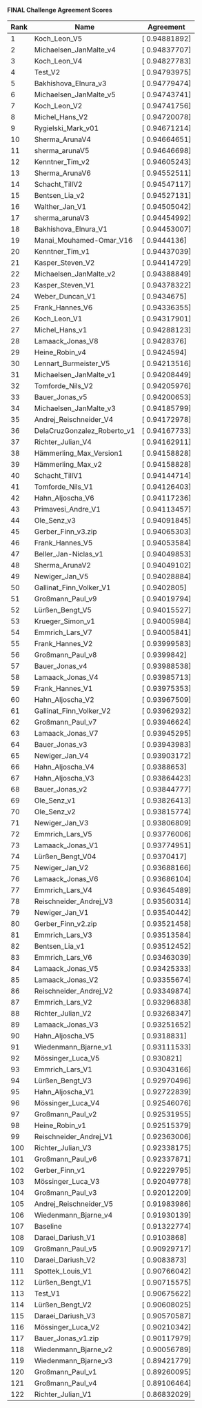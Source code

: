 **FINAL Challenge Agreement Scores**



|Rank|Name|Agreement|
|----|-----|---|
|1|Koch_Leon_V5|[ 0.94881892]|
|2|Michaelsen_JanMalte_v4|[ 0.94837707]|
|3|Koch_Leon_V4|[ 0.94827783]|
|4|Test_V2|[ 0.94793975]|
|5|Bakhishova_Elnura_v3|[ 0.94779474]|
|6|Michaelsen_JanMalte_v5|[ 0.94743741]|
|7|Koch_Leon_V2|[ 0.94741756]|
|8|Michel_Hans_V2|[ 0.94720078]|
|9|Rygielski_Mark_v01|[ 0.94671214]|
|10|Sherma_ArunaV4|[ 0.94664651]|
|11|sherma_arunaV5|[ 0.94646698]|
|12|Kenntner_Tim_v2|[ 0.94605243]|
|13|Sherma_ArunaV6|[ 0.94552511]|
|14|Schacht_TillV2|[ 0.94547117]|
|15|Bentsen_Lia_v2|[ 0.94527131]|
|16|Walther_Jan_V1|[ 0.94505042]|
|17|sherma_arunaV3|[ 0.94454992]|
|18|Bakhishova_Elnura_V1|[ 0.94453007]|
|19|Manai_Mouhamed-Omar_V16|[ 0.9444136]|
|20|Kenntner_Tim_v1|[ 0.94437039]|
|21|Kasper_Steven_V2|[ 0.94414729]|
|22|Michaelsen_JanMalte_v2|[ 0.94388849]|
|23|Kasper_Steven_V1|[ 0.94378322]|
|24|Weber_Duncan_V1|[ 0.9434675]|
|25|Frank_Hannes_V6|[ 0.94336355]|
|26|Koch_Leon_V1|[ 0.94317901]|
|27|Michel_Hans_v1|[ 0.94288123]|
|28|Lamaack_Jonas_V8|[ 0.9428376]|
|29|Heine_Robin_v4|[ 0.9424594]|
|30|Lennart_Burmeister_V5|[ 0.94213516]|
|31|Michaelsen_JanMalte_v1|[ 0.94208449]|
|32|Tomforde_Nils_V2|[ 0.94205976]|
|33|Bauer_Jonas_v5|[ 0.94200653]|
|34|Michaelsen_JanMalte_v3|[ 0.94185799]|
|35|Andrej_Reischneider_V4|[ 0.94172978]|
|36|DelaCruzGonzalez_Roberto_v1|[ 0.94167733]|
|37|Richter_Julian_V4|[ 0.94162911]|
|38|Hämmerling_Max_Version1|[ 0.94158828]|
|39|Hämmerling_Max_v2|[ 0.94158828]|
|40|Schacht_TillV1|[ 0.94144714]|
|41|Tomforde_Nils_V1|[ 0.94126403]|
|42|Hahn_Aljoscha_V6|[ 0.94117236]|
|43|Primavesi_Andre_V1|[ 0.94113457]|
|44|Ole_Senz_v3|[ 0.94091845]|
|45|Gerber_Finn_v3.zip|[ 0.94065303]|
|46|Frank_Hannes_V5|[ 0.94053584]|
|47|Beller_Jan-Niclas_v1|[ 0.94049853]|
|48|Sherma_ArunaV2|[ 0.94049102]|
|49|Newiger_Jan_V5|[ 0.94028884]|
|50|Gallinat_Finn_Volker_V1|[ 0.9402805]|
|51|Großmann_Paul_v9|[ 0.94019794]|
|52|Lürßen_Bengt_V5|[ 0.94015527]|
|53|Krueger_Simon_v1|[ 0.94005984]|
|54|Emmrich_Lars_V7|[ 0.94005841]|
|55|Frank_Hannes_V2|[ 0.93999583]|
|56|Großmann_Paul_v8|[ 0.9399842]|
|57|Bauer_Jonas_v4|[ 0.93988538]|
|58|Lamaack_Jonas_V4|[ 0.93985713]|
|59|Frank_Hannes_V1|[ 0.93975353]|
|60|Hahn_Aljoscha_V2|[ 0.93967509]|
|61|Gallinat_Finn_Volker_V2|[ 0.93962932]|
|62|Großmann_Paul_v7|[ 0.93946624]|
|63|Lamaack_Jonas_V7|[ 0.93945295]|
|64|Bauer_Jonas_v3|[ 0.93943983]|
|65|Newiger_Jan_V4|[ 0.93903172]|
|66|Hahn_Aljoscha_V4|[ 0.9388653]|
|67|Hahn_Aljoscha_V3|[ 0.93864423]|
|68|Bauer_Jonas_v2|[ 0.93844777]|
|69|Ole_Senz_v1|[ 0.93826413]|
|70|Ole_Senz_v2|[ 0.93815774]|
|71|Newiger_Jan_V3|[ 0.93806809]|
|72|Emmrich_Lars_V5|[ 0.93776006]|
|73|Lamaack_Jonas_V1|[ 0.93774951]|
|74|Lürßen_Bengt_V04|[ 0.9370417]|
|75|Newiger_Jan_V2|[ 0.93688166]|
|76|Lamaack_Jonas_V6|[ 0.93686104]|
|77|Emmrich_Lars_V4|[ 0.93645489]|
|78|Reischneider_Andrej_V3|[ 0.93560314]|
|79|Newiger_Jan_V1|[ 0.93540442]|
|80|Gerber_Finn_v2.zip|[ 0.93521458]|
|81|Emmrich_Lars_V3|[ 0.93513584]|
|82|Bentsen_Lia_v1|[ 0.93512452]|
|83|Emmrich_Lars_V6|[ 0.93463039]|
|84|Lamaack_Jonas_V5|[ 0.93425333]|
|85|Lamaack_Jonas_V2|[ 0.93355674]|
|86|Reischneider_Andrej_V2|[ 0.93349874]|
|87|Emmrich_Lars_V2|[ 0.93296838]|
|88|Richter_Julian_V2|[ 0.93268347]|
|89|Lamaack_Jonas_V3|[ 0.93251652]|
|90|Hahn_Aljoscha_V5|[ 0.9318831]|
|91|Wiedenmann_Bjarne_v1|[ 0.93111533]|
|92|Mössinger_Luca_V5|[ 0.930821]|
|93|Emmrich_Lars_V1|[ 0.93043166]|
|94|Lürßen_Bengt_V3|[ 0.92970496]|
|95|Hahn_Aljoscha_V1|[ 0.92722839]|
|96|Mössinger_Luca_V4|[ 0.92546076]|
|97|Großmann_Paul_v2|[ 0.92531955]|
|98|Heine_Robin_v1|[ 0.92515379]|
|99|Reischneider_Andrej_V1|[ 0.92363006]|
|100|Richter_Julian_V3|[ 0.92338175]|
|101|Großmann_Paul_v6|[ 0.92337871]|
|102|Gerber_Finn_v1|[ 0.92229795]|
|103|Mössinger_Luca_V3|[ 0.92049778]|
|104|Großmann_Paul_v3|[ 0.92012209]|
|105|Andrej_Reischneider_V5|[ 0.91983986]|
|106|Wiedenmann_Bjarne_v4|[ 0.91930139]|
|107|Baseline|[ 0.91322774]|
|108|Daraei_Dariush_V1|[ 0.9103868]|
|109|Großmann_Paul_v5|[ 0.90929717]|
|110|Daraei_Dariush_V2|[ 0.9083873]|
|111|Spottek_Louis_V1|[ 0.90766042]|
|112|Lürßen_Bengt_V1|[ 0.90715575]|
|113|Test_V1|[ 0.90675622]|
|114|Lürßen_Bengt_V2|[ 0.90608025]|
|115|Daraei_Dariush_V3|[ 0.90570587]|
|116|Mössinger_Luca_V2|[ 0.90210342]|
|117|Bauer_Jonas_v1.zip|[ 0.90117979]|
|118|Wiedenmann_Bjarne_v2|[ 0.90056789]|
|119|Wiedenmann_Bjarne_v3|[ 0.89421779]|
|120|Großmann_Paul_v1|[ 0.89260095]|
|121|Großmann_Paul_v4|[ 0.89106464]|
|122|Richter_Julian_V1|[ 0.86832029]|
